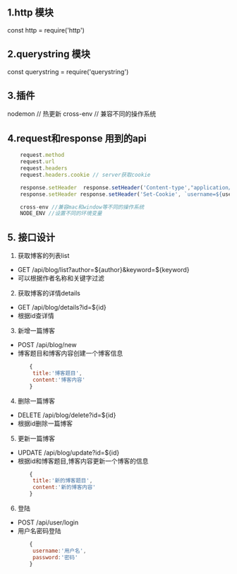 ## 1.http 模块
const http = require('http')
## 2.querystring 模块
const querystring = require('querystring')
## 3.插件
nodemon // 热更新
cross-env // 兼容不同的操作系统

## 4.request和response 用到的api
```javascript
    request.method 
    request.url 
    request.headers
    request.headers.cookie // server获取cookie 

    response.setHeader  response.setHeader('Content-type',"application/json")
    response.setHeader response.setHeader('Set-Cookie', `username=${username};path=/;httpOnly;expires=${expires}`) // 设置cookie httpOnly只允许后台修改不允许前台修改

    cross-env //兼容mac和window等不同的操作系统
    NODE_ENV //设置不同的环境变量
```

## 5. 接口设计
1) 获取博客的列表list 
- GET /api/blog/list?author=${author}&keyword=${keyword} 
- 可以根据作者名称和关键字过滤


2) 获取博客的详情details 
- GET /api/blog/details?id=${id}
- 根据id查详情

3) 新增一篇博客  
- POST /api/blog/new
- 博客题目和博客内容创建一个博客信息

```javascript
       {
        title:'博客题目',
        content:'博客内容'        
       }
```
4) 删除一篇博客 
- DELETE /api/blog/delete?id=${id}
- 根据id删除一篇博客

5) 更新一篇博客 
- UPDATE /api/blog/update?id=${id}
- 根据id和博客题目,博客内容更新一个博客的信息
 
```javascript
       {
        title:'新的博客题目',
        content:'新的博客内容'        
       }
```
6) 登陆 
- POST /api/user/login
- 用户名密码登陆

```javascript
       {
        username:'用户名',
        password:'密码'        
       }
```